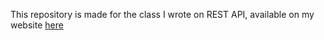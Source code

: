 This repository is made for the class I wrote on REST API, available on my website
[here](https://salayna.github.io/fr/posts/rest-api/)